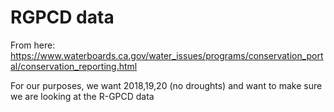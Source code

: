 # RGPCD data
From here: https://www.waterboards.ca.gov/water_issues/programs/conservation_portal/conservation_reporting.html

For our purposes, we want 2018,19,20 (no droughts) and want to make sure we are looking at the R-GPCD data

